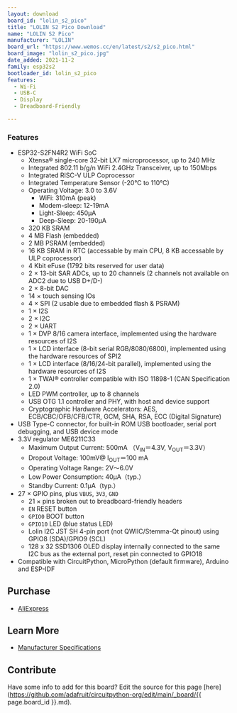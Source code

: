 ```yaml
---
layout: download
board_id: "lolin_s2_pico"
title: "LOLIN S2 Pico Download"
name: "LOLIN S2 Pico"
manufacturer: "LOLIN"
board_url: "https://www.wemos.cc/en/latest/s2/s2_pico.html"
board_image: "lolin_s2_pico.jpg"
date_added: 2021-11-2
family: esp32s2
bootloader_id: lolin_s2_pico
features:
  - Wi-Fi
  - USB-C
  - Display
  - Breadboard-Friendly

---
```


### Features

- ESP32-S2FN4R2 WiFi SoC
    - Xtensa® single-core 32-bit LX7 microprocessor, up to 240 MHz
    - Integrated 802.11 b/g/n WiFi 2.4GHz Transceiver, up to 150Mbps
    - Integrated RISC-V ULP Coprocessor
    - Integrated Temperature Sensor (-20°C to 110°C)
    - Operating Voltage: 3.0 to 3.6V
        - WiFi: 310mA (peak)
        - Modem-sleep: 12-19mA
        - Light-Sleep: 450µA
        - Deep-Sleep: 20-190µA
    - 320 KB SRAM
    - 4 MB Flash (embedded)
    - 2 MB PSRAM (embedded)
    - 16 KB SRAM in RTC (accessable by main CPU, 8 KB accessable by ULP coprocessor)
    - 4 Kbit eFuse (1792 bits reserved for user data)
    - 2 × 13-bit SAR ADCs, up to 20 channels (2 channels not available on ADC2 due to USB D+/D-)
    - 2 × 8-bit DAC
    - 14 × touch sensing IOs
    - 4 × SPI (2 usable due to embedded flash & PSRAM)
    - 1 × I2S
    - 2 × I2C
    - 2 × UART
    - 1 × DVP 8/16 camera interface, implemented using the hardware resources of I2S
    - 1 × LCD interface (8-bit serial RGB/8080/6800), implemented using the hardware resources of SPI2
    - 1 × LCD interface (8/16/24-bit parallel), implemented using the hardware resources of I2S
    - 1 × TWAI® controller compatible with ISO 11898-1 (CAN Specification 2.0)
    - LED PWM controller, up to 8 channels
    - USB OTG 1.1 controller and PHY, with host and device support
    - Cryptographic Hardware Accelerators: AES, ECB/CBC/OFB/CFB/CTR, GCM, SHA, RSA, ECC (Digital Signature)
- USB Type-C connector, for built-in ROM USB bootloader, serial port debugging, and USB device mode
- 3.3V regulator ME6211C33
    - Maximum Output Current: 500mA （V<sub>IN</sub>＝4.3V, V<sub>OUT</sub>＝3.3V）
    - Dropout Voltage: 100mV@ I<sub>OUT</sub>＝100 mA
    - Operating Voltage Range: 2V～6.0V
    - Low Power Consumption: 40µA（typ.）
    - Standby Current: 0.1µA（typ.）
- 27 × GPIO pins, plus `VBUS`, `3V3`, `GND`
    - 21 × pins broken out to breadboard-friendly headers
    - `EN` RESET button
    - `GPIO0` BOOT button
    - `GPIO10` LED (blue status LED)
    - Lolin I2C JST SH 4-pin port (not QWIIC/Stemma-Qt pinout) using GPIO8 (SDA)/GPIO9 (SCL)
    - 128 x 32 SSD1306 OLED display internally connected to the same I2C bus as the external port, reset pin connected to GPIO18
- Compatible with CircuitPython, MicroPython (default firmware), Arduino and ESP-IDF

## Purchase

* [AliExpress](https://www.aliexpress.com/item/1005003215673294.html)

## Learn More

* [Manufacturer Specifications](https://www.wemos.cc/en/latest/s2/s2_pico.html)

## Contribute

Have some info to add for this board? Edit the source for this page [here](https://github.com/adafruit/circuitpython-org/edit/main/_board/{{ page.board_id }}.md).

